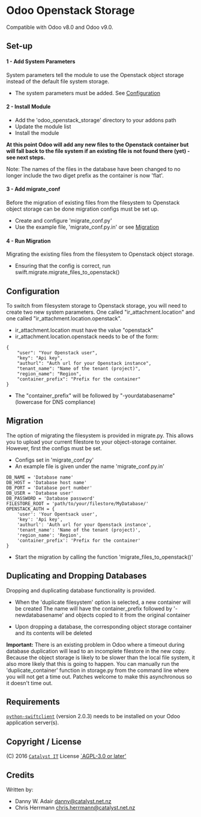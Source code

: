 # Odoo Openstack Storage

Compatible with Odoo v8.0 and Odoo v9.0.


## Set-up

#### 1 - Add System Parameters
System parameters tell the module to use the Openstack object storage instead of the
default file system storage.

 * The system parameters must be added. See [Configuration](#configuration)

#### 2 - Install Module
 * Add the 'odoo_openstack_storage' directory to your addons path
 * Update the module list
 * Install the module
 
**At this point Odoo will add any new files to the Openstack container but will fall back
to the file system if an existing file is not found there (yet) - see next steps.**

Note: The names of the files in the database have been changed to no longer include the two
diget prefix as the container is now 'flat'.

#### 3 - Add migrate_conf
Before the migration of existing files from the filesystem to Openstack object storage can be done
migration configs must be set up.

 * Create and configure 'migrate_conf.py'
 * Use the example file, 'migrate_conf.py.in' or see [Migration](#migration)
 
#### 4 - Run Migration
Migrating the existing files from the filesystem to Openstack object storage.

 * Ensuring that the config is correct, run swift.migrate.migrate_files_to_openstack()

## Configuration
To switch from filesystem storage to Openstack storage, you will need to create two new system parameters.
One called "ir_attachment.location" and one called "ir_attachment.location.openstack".

* ir_attachment.location must have the value "openstack"
* ir_attachment.location.openstack needs to be of the form:
```
{
    "user": "Your Openstack user",
    "key": "Api key",
    "authurl": "Auth url for your Openstack instance",
    "tenant_name": "Name of the tenant (project)",
    "region_name": "Region",
    "container_prefix": "Prefix for the container"
}
```

 * The "container_prefix" will be followed by "-yourdatabasename" (lowercase for DNS compliance)


## Migration
The option of migrating the filesystem is provided in migrate.py. This allows you to
upload your current filestore to your object-storage container. However, first the
configs must be set.

 * Configs set in 'migrate_conf.py'
 * An example file is given under the name 'migrate_conf.py.in'
```
DB_NAME = 'Database name'
DB_HOST = 'Database host name'
DB_PORT = 'Database port number'
DB_USER = 'Database user'
DB_PASSWORD = 'Database password'
FILESTORE_ROOT = 'path/to/your/filestore/MyDatabase/'
OPENSTACK_AUTH = {
    'user': 'Your Opentsack user',
    'key': 'Api key',
    'authurl': 'Auth url for your Openstack instance',
    'tenant_name': 'Name of the tenant (project)',
    'region_name': 'Region',
    'container_prefix': 'Prefix for the container'
}
```
 * Start the migration by calling the function 'migrate_files_to_openstack()'

 
## Duplicating and Dropping Databases
Dropping and duplicating database functionality is provided.

 * When the 'duplicate filesystem' option is selected, a new container will be created The name will have
 the container_prefix followed by '-newdatabasename' and objects copied to it from the original container

 * Upon dropping a database, the corresponding object storage container and its contents will be deleted

**Important:** There is an existing problem in Odoo where a timeout during database duplication will lead to an incomplete
filestore in the new copy. Because the object storage is likely to be slower than the local file system, it also more
likely that this is going to happen. You can manually run the 'duplicate_container' function in storage.py from the command line
where you will not get a time out. Patches welcome to make this asynchronous so it doesn't time out.


## Requirements
[`python-swiftclient`](https://github.com/openstack/python-swiftclient) (version 2.0.3) needs to be installed on your Odoo application server(s). 


## Copyright / License
(C) 2016 [`Catalyst IT`](https://catalyst.net.nz/)
License [`AGPL-3.0 or later'](http://www.gnu.org/licenses/agpl.html)


## Credits
Written by:
* Danny W. Adair <danny@catalyst.net.nz>
* Chris Herrmann <chris.herrmann@catalyst.net.nz>
